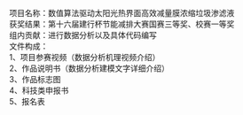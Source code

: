 项目名称：数值算法驱动太阳光热界面高效减量膜浓缩垃圾渗滤液<br />
获奖结果：第十六届建行杯节能减排大赛国赛三等奖、校赛一等奖<br />
组内贡献：进行数据分析以及具体代码编写<br />
文件构成：<br />
1、项目参赛视频（数据分析机理视频介绍）<br />
2、作品说明书（数据分析建模文字详细介绍）<br />
3、作品标志图<br />
4、科技类申报书<br />
5、报名表<br />
